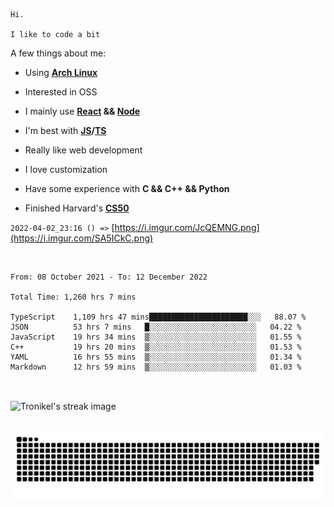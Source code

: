 ```
Hi.

I like to code a bit
```

A few things about me:

-   Using **[Arch Linux](https://archlinux.org/)**

-   Interested in OSS

-   I mainly use **[React](https://reactjs.org/) && [Node](https://nodejs.org/en/)**

-   I'm best with **[JS](https://www.javascript.com/)/[TS](https://www.typescriptlang.org/)**

-   Really like web development

-   I love customization

-   Have some experience with **C && C++ && Python**

-   Finished Harvard's **[CS50](https://cs50.harvard.edu)**

`2022-04-02_23:16 () =>` [https://i.imgur.com/JcQEMNG.png](https://i.imgur.com/SA5ICkC.png)

<br>

<!--START_SECTION:waka-->

```text
From: 08 October 2021 - To: 12 December 2022

Total Time: 1,260 hrs 7 mins

TypeScript    1,109 hrs 47 mins██████████████████████░░░   88.07 %
JSON          53 hrs 7 mins   █░░░░░░░░░░░░░░░░░░░░░░░░   04.22 %
JavaScript    19 hrs 34 mins  ▒░░░░░░░░░░░░░░░░░░░░░░░░   01.55 %
C++           19 hrs 20 mins  ▒░░░░░░░░░░░░░░░░░░░░░░░░   01.53 %
YAML          16 hrs 55 mins  ▒░░░░░░░░░░░░░░░░░░░░░░░░   01.34 %
Markdown      12 hrs 59 mins  ▒░░░░░░░░░░░░░░░░░░░░░░░░   01.03 %
```

<!--END_SECTION:waka-->

<br>

<p><img align="center" src="https://github-readme-streak-stats.herokuapp.com/?user=Tronikelis&theme=dark" alt="Tronikel's streak image" /></p>

<br>

<img title="" src="https://raw.githubusercontent.com/Tronikelis/Tronikelis/output/github-contribution-grid-snake.svg" alt="very cool snake thingey" data-align="left">
